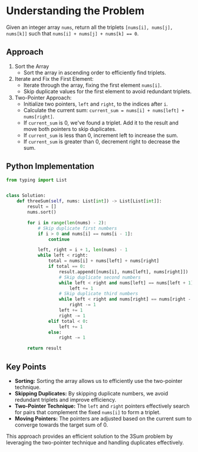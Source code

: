 # Understanding the Problem

Given an integer array `nums`, return all the triplets `[nums[i], nums[j], nums[k]]` such that
`nums[i] + nums[j] + nums[k] == 0`.

## Approach

1. Sort the Array
    * Sort the array in ascending order to efficiently find triplets.
2. Iterate and Fix the First Element:
    * Iterate through the array, fixing the first element `nums[i]`.
    * Skip duplicate values for the first element to avoid redundant triplets.
3. Two-Pointer Approach:
    * Initialize two pointers, `left` and `right`, to the indices after `i`.
    * Calculate the current sum: `current_sum = nums[i] + nums[left] + nums[right]`.
    * If `current_sum` is 0, we've found a triplet. Add it to the result and move both pointers to skip duplicates.
    * If `current_sum` is less than 0, increment left to increase the sum.
    * If `current_sum` is greater than 0, decrement right to decrease the sum.

## Python Implementation

```python
from typing import List


class Solution:
    def threeSum(self, nums: List[int]) -> List[List[int]]:
        result = []
        nums.sort()

        for i in range(len(nums) - 2):
            # Skip duplicate first numbers
            if i > 0 and nums[i] == nums[i - 1]:
                continue

            left, right = i + 1, len(nums) - 1
            while left < right:
                total = nums[i] + nums[left] + nums[right]
                if total == 0:
                    result.append([nums[i], nums[left], nums[right]])
                    # Skip duplicate second numbers
                    while left < right and nums[left] == nums[left + 1]:
                        left += 1
                    # Skip duplicate third numbers
                    while left < right and nums[right] == nums[right - 1]:
                        right -= 1
                    left += 1
                    right -= 1
                elif total < 0:
                    left += 1
                else:
                    right -= 1

        return result
```

## Key Points

* **Sorting:** Sorting the array allows us to efficiently use the two-pointer technique.
* **Skipping Duplicates:** By skipping duplicate numbers, we avoid redundant triplets and improve efficiency.
* **Two-Pointer Technique:** The `left` and `right` pointers effectively search for pairs that complement the fixed
  `nums[i]` to
  form a triplet.
* **Moving Pointers:** The pointers are adjusted based on the current sum to converge towards the target sum of 0.

This approach provides an efficient solution to the 3Sum problem by leveraging the two-pointer technique and handling
duplicates effectively.